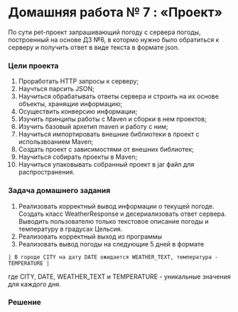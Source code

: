 # Домашняя работа № 7 : «Проект»
По сути pet-проект запрашивающий погоду с сервера погоды, построенный на основе ДЗ №6, в котормо нужно было 
обратиться к серверу и получить ответ в виде текста в формате json.

### Цели проекта
1. Проработать HTTP запросы к серверу;
2. Научться парсить JSON;
3. Научиться обрабатывать ответы сервера и строить на их основе объекты, хранящие информацию;
4. Осуществить конверсию информации;
5. Изучить принципы работы с Maven и сборки в нем проектов;
6. Изучить базовый архетип maven и работу с ним;
7. Научиться импортировать внешние библиотеки в проект с использвоанием Maven;
8. Создать проект с зависимостями от внешних библиотек;
9. Научиться собирать проекты в Maven;
10. Научиться упаковывать собранный проект в jar файл для распространения.

### Задача домашнего задания
1. Реализовать корректный вывод информации о текущей погоде. Создать класс WeatherResponse и десериализовать ответ сервера. 
Выводить пользователю только текстовое описание погоды и температуру в градусах Цельсия.
2. Реализовать корректный выход из программы
3. Реализовать вывод погоды на следующие 5 дней в формате
```
| В городе CITY на дату DATE ожидается WEATHER_TEXT, температура - TEMPERATURE |
```
где CITY, DATE, WEATHER_TEXT и TEMPERATURE - уникальные значения для каждого дня.

### Решение